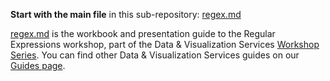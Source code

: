 **Start with the main file** in this sub-repository: [regex.md](/regex/regex.md)

[regex.md](/guides/regex/regex.md) is the workbook and presentation guide to the Regular Expressions workshop, part
 of the Data & Visualization Services [Workshop Series](http://library.duke.edu/data/news).  You can find
 other Data & Visualization Services guides on our [Guides page](http://library.duke.edu/data/guides).